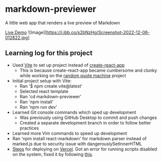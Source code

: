 # markdown-previewer
 A little web app that renders a live preview of Markdown

 [Live Demo](https://markdown-previewer-mfarabi.vercel.app/)
 ![Image][https://i.ibb.co/s2bNzHg/Screenshot-2022-12-06-012822.jpg]

## Learning log for this project
* Used [Vite](https://vitejs.dev/) to set up project instead of [create-react-app](https://reactjs.org/docs/create-a-new-react-app.html)
  * This is because create-react-app became cumbersome and clunky while working on the [random quote machine](https://github.com/Mfarabi619/random-quote-machine) project 
* Initial project setup with Vite:
  * Ran '$ npm create vite@latest'
  * Selected react template
  * Ran 'cd markdown-previewer'
  * Ran 'npm install'
  * Ran 'npm run dev'
* Learned Git console commands which sped up development
  * Was previously using GitHub Desktop to commit and push changes
  * Created a separate development branch in order to follow better practices
* Learned more Vim commands to speed up development
* Ran 'npm install react-markdown' for markdown parser instead of marked.js due to security issue with dangerouslySetInnerHTML
* [Steps](https://vitejs.dev/guide/static-deploy.html) for deploying on [Vercel](https://vercel.com/). Got an error for running scripts disabled on the system, fixed it by following [this](https://www.roelpeters.be/solved-running-scripts-is-disabled-on-this-system-in-powershell/).